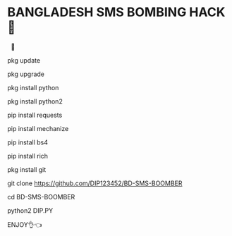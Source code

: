 # BANGLADESH SMS BOMBING HACK 👀
 			      👅 

pkg update 

pkg upgrade 

pkg install python 

pkg install python2 

pip install requests 

pip install mechanize 

pip install bs4 

pip install rich 

pkg install git 

git clone https://github.com/DIP123452/BD-SMS-BOOMBER 

cd BD-SMS-BOOMBER 

python2 DIP.PY 

ENJOY👌👈
